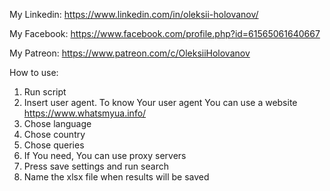 My Linkedin: https://www.linkedin.com/in/oleksii-holovanov/

My Facebook: https://www.facebook.com/profile.php?id=61565061640667

My Patreon: https://www.patreon.com/c/OleksiiHolovanov

How to use:

1. Run script
2. Insert user agent. To know Your user agent You can use a website https://www.whatsmyua.info/
3. Chose language
4. Chose country
5. Chose queries
6. If You need, You can use proxy servers
7. Press save settings and run search
8. Name the xlsx file when results will be saved
